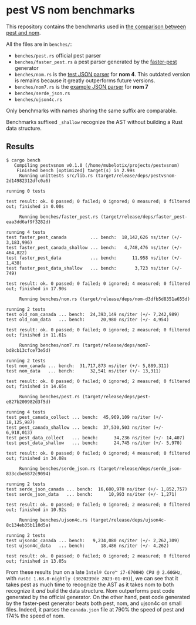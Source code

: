 # pest VS nom benchmarks

This repository contains the benchmarks used in [the comparison between pest and nom](https://github.com/pest-parser/pest/blob/4cdbfc767b05e0e21b3d1d7fb211139f8a6b93c4/README.md#sheer-performance).

All the files are in `benches/`:

- `benches/pest.rs` official pest parser
- `benches/faster_pest.rs` a pest parser generated by the [faster-pest](https://github.com/mubelotix/faster-pest) generator
- `benches/nom.rs` is the [test JSON parser](https://github.com/Geal/nom/blob/b5d11591056b6acf93834dc26f863aff6559c8ac/benches/json.rs) for **nom 4**. This outdated version is remains because it greatly outperforms future versions.
- `benches/nom7.rs` is the [example JSON parser](https://github.com/rust-bakery/nom/blob/main/examples/json.rs) for **nom 7**
- `benches/serde_json.rs`
- `benches/ujson4c.rs`

Only benchmarks with names sharing the same suffix are comparable.

Benchmarks suffixed `_shallow` recognize the AST without building a Rust data structure.

## Results

```
$ cargo bench
   Compiling pestvsnom v0.1.0 (/home/mubelotix/projects/pestvsnom)
    Finished bench [optimized] target(s) in 2.99s
     Running unittests src/lib.rs (target/release/deps/pestvsnom-2d14982312dfc0a6)

running 0 tests

test result: ok. 0 passed; 0 failed; 0 ignored; 0 measured; 0 filtered out; finished in 0.00s

     Running benches/faster_pest.rs (target/release/deps/faster_pest-eaa3dd6af9f3282d)

running 4 tests
test faster_pest_canada         ... bench:  18,142,626 ns/iter (+/- 3,183,996)
test faster_pest_canada_shallow ... bench:   4,748,476 ns/iter (+/- 464,822)
test faster_pest_data           ... bench:      11,958 ns/iter (+/- 1,438)
test faster_pest_data_shallow   ... bench:       3,723 ns/iter (+/- 749)

test result: ok. 0 passed; 0 failed; 0 ignored; 4 measured; 0 filtered out; finished in 17.90s

     Running benches/nom.rs (target/release/deps/nom-d3dfb5d8351a655d)

running 2 tests
test old_nom_canada ... bench:  24,393,149 ns/iter (+/- 7,242,989)
test old_nom_data   ... bench:      20,980 ns/iter (+/- 4,954)

test result: ok. 0 passed; 0 failed; 0 ignored; 2 measured; 0 filtered out; finished in 11.61s

     Running benches/nom7.rs (target/release/deps/nom7-bd8cb13cfce73e5d)

running 2 tests
test nom_canada ... bench:  31,717,873 ns/iter (+/- 5,889,311)
test nom_data   ... bench:      32,541 ns/iter (+/- 13,311)

test result: ok. 0 passed; 0 failed; 0 ignored; 2 measured; 0 filtered out; finished in 14.65s

     Running benches/pest.rs (target/release/deps/pest-e827b200982d3f5d)

running 4 tests
test pest_canada_collect ... bench:  45,969,109 ns/iter (+/- 18,125,987)
test pest_canada_shallow ... bench:  37,530,503 ns/iter (+/- 6,918,013)
test pest_data_collect   ... bench:      34,236 ns/iter (+/- 14,407)
test pest_data_shallow   ... bench:      24,745 ns/iter (+/- 5,970)

test result: ok. 0 passed; 0 failed; 0 ignored; 4 measured; 0 filtered out; finished in 34.08s

     Running benches/serde_json.rs (target/release/deps/serde_json-833ccbe6872c9094)

running 2 tests
test serde_json_canada ... bench:  16,600,970 ns/iter (+/- 1,852,757)
test serde_json_data   ... bench:      10,993 ns/iter (+/- 1,271)

test result: ok. 0 passed; 0 failed; 0 ignored; 2 measured; 0 filtered out; finished in 10.92s

     Running benches/ujson4c.rs (target/release/deps/ujson4c-8c134eb35b110d5a)

running 2 tests
test ujson4c_canada ... bench:   9,234,080 ns/iter (+/- 2,262,309)
test ujson4c_data   ... bench:      18,486 ns/iter (+/- 4,262)

test result: ok. 0 passed; 0 failed; 0 ignored; 2 measured; 0 filtered out; finished in 13.05s
```

From these results (run on a late `Intel® Core™ i7-6700HQ CPU @ 2.60GHz`, with `rustc 1.68.0-nightly (3020239de 2023-01-09)`), we can see that it takes pest as much time to recognize the AST as it takes nom to both recognize it *and* build the data structure. Nom outperforms pest code generated by the official generator. On the other hand, pest code generated by the faster-pest generator beats both pest, nom, and ujson4c on small files. Indeed, it parses the `canada.json` file at 790% the speed of pest and 174% the speed of nom.
